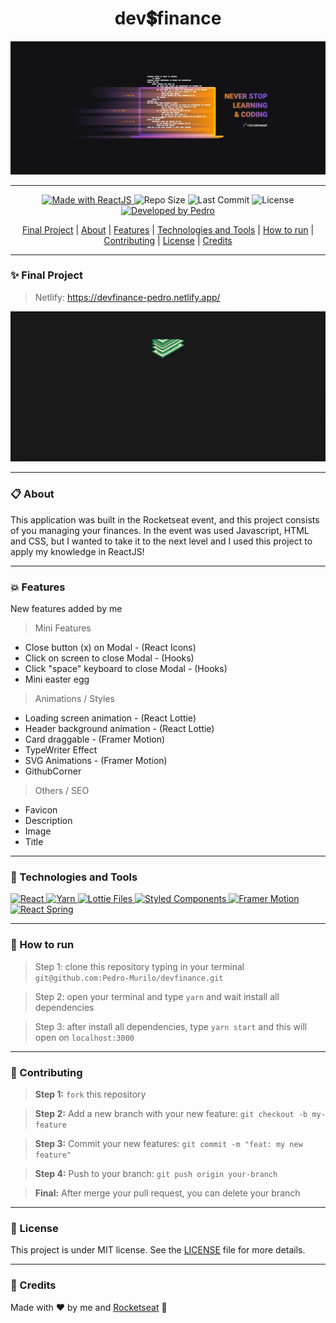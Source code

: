 <h1 align="center"><strong>dev💲finance</strong></h1> 
<p align="center"><img src="https://github.com/Pedro-Murilo/devfinance/blob/main/.github/2560x1080.png" alt="Discover Event" /></p>

---
<p align="center">
<a href="https://reactjs.org/">
  <img alt="Made with ReactJS" src="https://img.shields.io/badge/Made_with-React.js-000?style=for-the-badge&logo=react" />
</a>

  <img alt="Repo Size" src="https://img.shields.io/github/repo-size/pedro-murilo/devfinance?color=000&style=for-the-badge">
  
  <img alt="Last Commit" src="https://img.shields.io/github/last-commit/pedro-murilo/devfinance?color=000&style=for-the-badge">
  
  <img alt="License" src="https://img.shields.io/github/license/pedro-murilo/devfinance?color=000&style=for-the-badge"/>
  
  <a href="https://github.com/Pedro-Murilo/">
    <img alt="Developed by Pedro" src="https://img.shields.io/badge/Dev-Pedro-%3498db?color=000&style=for-the-badge">
  </a>
</p>


<div align="center">
  <a href="#-final-project">Final Project</a> |
  <a href="#-about">About</a> |
  <a href="#-features">Features</a> |
  <a href="#-technologies-and-tools">Technologies and Tools</a> |
  <a href="#-how-to-run">How to run</a> |
  <a href="#-contributing">Contributing</a> |
  <a href="#-license">License</a> |
  <a href="#-credits">Credits</a>
</div>


---
### ✨ Final Project
> Netlify: https://devfinance-pedro.netlify.app/
<p align="center">
  <img src="https://github.com/Pedro-Murilo/devfinance/blob/main/.github/devfinance.gif" alt="Devfinance gif" />
</p>

---
### 📋 About
This application was built in the Rocketseat event, and this project consists of you managing your finances. In the event was used Javascript, HTML and CSS,
but I wanted to take it to the next level and I used this project to apply my knowledge in ReactJS!

---
### 💥 Features
New features added by me

> Mini Features
- Close button (x) on Modal - (React Icons)
- Click on screen to close Modal - (Hooks)
- Click "space" keyboard to close Modal - (Hooks)
- Mini easter egg

> Animations / Styles
  - Loading screen animation - (React Lottie)
  - Header background animation - (React Lottie)
  - Card draggable - (Framer Motion)
  - TypeWriter Effect
  - SVG Animations - (Framer Motion)
  - GithubCorner

> Others / SEO
- Favicon
- Description
- Image
- Title


---
### 🚀 Technologies and Tools
<a href="https://reactjs.org/">
  <img alt="React" src="https://img.shields.io/badge/react%20-%2320232a.svg?&style=for-the-badge&logo=react&logoColor=%2361DAFB"/>
</a>
<a href="https://yarnpkg.com/">
  <img alt="Yarn" src="https://img.shields.io/badge/yarn-2C8EBB?style=for-the-badge&logo=yarn&logoColor=white" />
</a>
<a href="https://lottiefiles.com">
 <img alt="Lottie Files" src="https://img.shields.io/badge/React_Lottie%20-%23000000.svg?&style=for-the-badge&color=2cc9b2"/>
</a>
<a href="https://styled-components.com/">
   <img alt="Styled Components" src="https://img.shields.io/badge/-Styled_Components-db7092?style=for-the-badge&logo=styled-components&logoColor=000" />
</a>
<a href="https://www.framer.com/motion/">
 <img alt="Framer Motion" src="https://img.shields.io/badge/Framer_Motion%20-%23000000.svg?&style=for-the-badge&color=c41277"/>
</a>
<a href="https://www.react-spring.io/">
  <img alt="React Spring" src="https://img.shields.io/badge/React_Spring-%2343853D.svg?&style=for-the-badge&color=ee6262" />
</a>

---
### 📲 How to run
> Step 1: clone this repository typing in your terminal `git@github.com:Pedro-Murilo/devfinance.git`

> Step 2: open your terminal and type `yarn` and wait install all dependencies

> Step 3: after install all dependencies, type `yarn start` and this will open on `localhost:3000`

---
### 🌱 Contributing
> <strong>Step 1:</strong> `fork` this repository

> <strong>Step 2:</strong> Add a new branch with your new feature: `git checkout -b my-feature`

> <strong>Step 3:</strong> Commit your new features: `git commit -m "feat: my new feature"`

> <strong>Step 4:</strong> Push to your branch: `git push origin your-branch`

> <strong>Final:</strong> After merge your pull request, you can delete your branch

---
### 📄 License
This project is under MIT license. See the [LICENSE](https://github.com/Pedro-Murilo/devfinance/blob/main/LICENSE) file for more details.

---
### 💜 Credits
Made with ❤️ by me and [Rocketseat](https://github.com/Rocketseat) 💜
